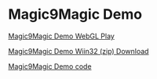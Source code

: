 # Magic9Magic Demo

[Magic9Magic Demo WebGL Play](https://maxnzk.github.io/M9M-WebGL-Demo/)

[Magic9Magic Demo Wiin32 (zip) Download](https://github.com/MaxNzk/M9M-WebGL-Demo/blob/main/Magic9MagicWin32.zip)

[Magic9Magic Demo code](https://github.com/MaxNzk/magic9magic-demo-public-code)
